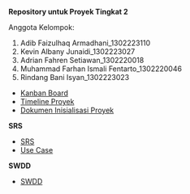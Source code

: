 **Repository untuk Proyek Tingkat 2**

Anggota Kelompok:  
1. Adib Faizulhaq Armadhani_1302223110
2. Kevin Albany Junaidi_1302223027 
3. Adrian Fahren Setiawan_1302220018 
4. Muhammad Farhan Ismali Fentarto_1302220046 
5. Rindang Bani Isyan_1302223023

- [Kanban Board](https://adibfaizulhaq05.atlassian.net/jira/software/projects/PT2/boards/2?assignee=unassigned)
- [Timeline Proyek](https://docs.google.com/spreadsheets/d/1qbR3h-a0ssM3l88cc3UW08qGXrmtyShzHANJl6EbLWM/edit?usp=sharing)
- [Dokumen Inisialisasi Proyek](https://docs.google.com/document/d/13KQQAasxNABEh-jzmozCRlmCHFWIKkUcW9O8GzPMlrY/edit?usp=sharing)

**SRS**
- [SRS](https://docs.google.com/document/d/1c5unVoiZ3041p3Mr-6bhLpYMhp8dSNzEf2yIvSyPxtA/edit)
- [Use Case](https://drive.google.com/file/d/1fAl0WopOTAusZUuIenBw8afiGU4W9H85/view?usp=sharing)

**SWDD**
- [SWDD](https://docs.google.com/document/d/1RareE9nm54tljq9qW2B4SR6LgblbHk1xwwfHNNcXifU/edit?usp=sharing)
